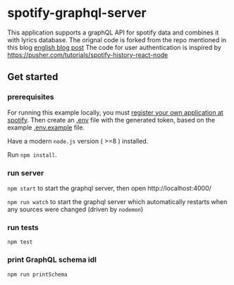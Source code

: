 # spotify-graphql-server
This application supports a graphQL API for spotify data and combines it with lyrics database. The orignal code is forked from the repo mentioned in this blog
[english blog post](https://blog.codecentric.de/en/2017/01/lets-build-spotify-graphql-server)
The code for user authentication is inspired by  https://pusher.com/tutorials/spotify-history-react-node

## Get started

### prerequisites

For running this example locally, you must 
[register your own application at spotify](https://developer.spotify.com/documentation/general/guides/app-settings/#register-your-app).
Then create an [.env](./.env) file with the generated token, based on the example [.env.example](./.env.example) file.

Have a modern `node.js` version ( >=8 ) installed.

Run `npm install`. 

### run server

`npm start` to start the graphql server, then open http://localhost:4000/

`npm run watch` to start the graphql server which automatically restarts when any sources were changed (driven by `nodemon`)

### run tests

`npm test`

### print GraphQL schema idl

`npm run printSchema`
